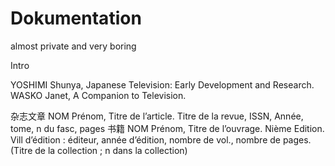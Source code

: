 Dokumentation
=============

almost private and very boring


Intro

YOSHIMI Shunya, Japanese Television: Early Development and Research. WASKO Janet, A Companion to Television. 


杂志文章 NOM Prénom, Titre de l’article. Titre de la revue, ISSN, Année, tome, n du fasc, pages
书籍 NOM Prénom, Titre de l’ouvrage. Nième Edition. Vill d’édition : éditeur, année d’édition, nombre de vol., nombre de pages. (Titre de la collection ; n dans la collection)
